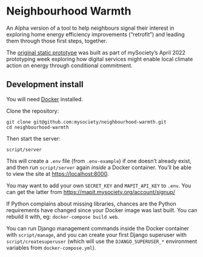 # Neighbourhood Warmth

An Alpha version of a tool to help neighbours signal their interest in exploring home energy efficiency improvements (“retrofit”) and leading them through those first steps, together.

The [original static prototype](https://github.com/mysociety/neighbourhood-warmth/tree/7be3169f2d647856ff882364d7413225192c60ee) was built as part of mySociety’s April 2022 prototyping week exploring how digital services might enable local climate action on energy through conditional commitment.

## Development install

You will need [Docker](https://docs.docker.com/desktop/) installed.

Clone the repository:

    git clone git@github.com:mysociety/neighbourhood-warmth.git
    cd neighbourhood-warmth

Then start the server:

    script/server

This will create a `.env` file (from `.env-example`) if one doesn’t already exist, and then run `script/server` again _inside_ a Docker container. You’ll be able to view the site at <https://localhost:8000>.

You may want to add your own `SECRET_KEY` and `MAPIT_API_KEY` to `.env`. You can get the latter from https://mapit.mysociety.org/account/signup/

If Python complains about missing libraries, chances are the Python requirements have changed since your Docker image was last built. You can rebuild it with, eg: `docker-compose build web`.

You can run Django management commands inside the Docker container with `script/manage`, and you can create your first Django superuser with `script/createsuperuser` (which will use the `DJANGO_SUPERUSER_*` environment variables from `docker-compose.yml`).

